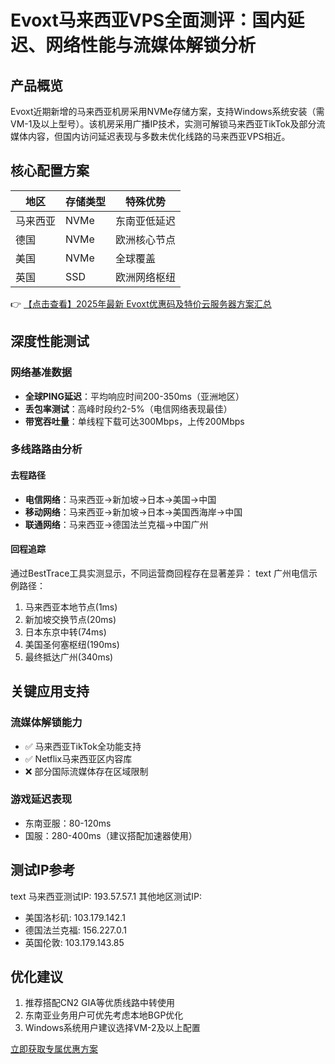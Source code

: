 # Evoxt马来西亚VPS全面测评：国内延迟、网络性能与流媒体解锁分析

## 产品概览
Evoxt近期新增的马来西亚机房采用NVMe存储方案，支持Windows系统安装（需VM-1及以上型号）。该机房采用广播IP技术，实测可解锁马来西亚TikTok及部分流媒体内容，但国内访问延迟表现与多数未优化线路的马来西亚VPS相近。

## 核心配置方案
| 地区       | 存储类型 | 特殊优势               |
|------------|----------|------------------------|
| 马来西亚   | NVMe     | 东南亚低延迟           |
| 德国       | NVMe     | 欧洲核心节点           |
| 美国       | NVMe     | 全球覆盖               |
| 英国       | SSD      | 欧洲网络枢纽           |

👉 [【点击查看】2025年最新 Evoxt优惠码及特价云服务器方案汇总](https://bit.ly/evoxt)

## 深度性能测试
### 网络基准数据
- **全球PING延迟**：平均响应时间200-350ms（亚洲地区）
- **丢包率测试**：高峰时段约2-5%（电信网络表现最佳）
- **带宽吞吐量**：单线程下载可达300Mbps，上传200Mbps

### 多线路路由分析
#### 去程路径
- **电信网络**：马来西亚→新加坡→日本→美国→中国
- **移动网络**：马来西亚→新加坡→日本→美国西海岸→中国
- **联通网络**：马来西亚→德国法兰克福→中国广州

#### 回程追踪
通过BestTrace工具实测显示，不同运营商回程存在显著差异：
text
广州电信示例路径：
1. 马来西亚本地节点(1ms)
2. 新加坡交换节点(20ms) 
3. 日本东京中转(74ms)
4. 美国圣何塞枢纽(190ms)
5. 最终抵达广州(340ms)

## 关键应用支持
### 流媒体解锁能力
- ✅ 马来西亚TikTok全功能支持
- ✅ Netflix马来西亚区内容库
- ❌ 部分国际流媒体存在区域限制

### 游戏延迟表现
- 东南亚服：80-120ms
- 国服：280-400ms（建议搭配加速器使用）

## 测试IP参考
text
马来西亚测试IP: 193.57.57.1
其他地区测试IP:
- 美国洛杉矶: 103.179.142.1
- 德国法兰克福: 156.227.0.1
- 英国伦敦: 103.179.143.85

## 优化建议
1. 推荐搭配CN2 GIA等优质线路中转使用
2. 东南亚业务用户可优先考虑本地BGP优化
3. Windows系统用户建议选择VM-2及以上配置

[立即获取专属优惠方案](https://bit.ly/evoxt)